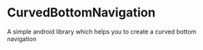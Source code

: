 # CurvedBottomNavigation
A simple android library which helps you to create a curved bottom navigation
